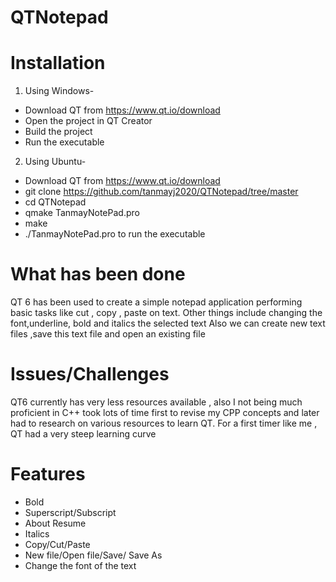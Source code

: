 # QTNotepad

# Installation

1. Using Windows- 
- Download QT from https://www.qt.io/download
- Open the project in QT Creator
- Build the project 
- Run the executable

2. Using Ubuntu-
- Download QT from https://www.qt.io/download
- git clone https://github.com/tanmayj2020/QTNotepad/tree/master
- cd QTNotepad 
- qmake TanmayNotePad.pro
- make
- ./TanmayNotePad.pro to run the executable


# What has been done
 
QT 6 has been used to create a simple notepad application performing basic tasks like cut , copy , paste on text.
Other things include changing the font,underline, bold and italics the selected text
Also we can create new text files ,save this text file and open an existing file

# Issues/Challenges
QT6 currently has very less resources available , also I not being much proficient in C++ took lots of time first to revise my CPP concepts
and later had to research on various resources to learn QT. For a first timer like me , QT had a very steep learning curve

# Features 
- Bold
- Superscript/Subscript
- About Resume
- Italics
- Copy/Cut/Paste
- New file/Open file/Save/ Save As
- Change the font of the text
